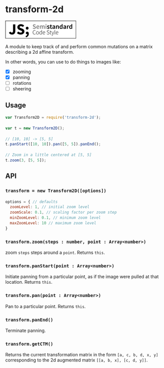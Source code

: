# transform-2d

[![js-standard-style](/badge.png?raw=true)](https://github.com/Flet/semistandard)


A module to keep track of and perform common mutations on a matrix describing a 2d affine transform.

In other words, you can use to do things to images like:

- [x] zooming
- [x] panning
- [ ] rotations
- [ ] sheering

## Usage

```javascript
var Transform2D = require('transform-2d');

var t = new Transform2D();

// [10, 10] -> [5, 5]
t.panStart([10, 10]).pan([5, 5]).panEnd();

// Zoom in a little centered at [5, 5]
t.zoom(3, [5, 5]);
```

## API

### `transform = new Transform2D([options])`

```javascript
options = { // defaults
  zoomLevel: 1, // initial zoom level
  zoomScale: 0.1, // scaling factor per zoom step
  minZoomLevel: 0.1, // minimum zoom level
  maxZoomLevel: 10 // maximum zoom level
}
```

### `transform.zoom(steps : number, point : Array<number>)`

zoom `steps` steps around a `point`. Returns `this`.

### `transform.panStart(point : Array<number>)`

Initiate panning from a particular point, as if the image were pulled at that location. Returns `this`.

### `transform.pan(point : Array<number>)`

Pan to a particular point. Returns `this`.

### `transform.panEnd()`

Terminate panning.

### `transform.getCTM()`

Returns the current transformation matrix in the form `[a, c, b, d, x, y]` corresponding to the 2d augmented matrix `[[a, b, x], [c, d, y]]`.

